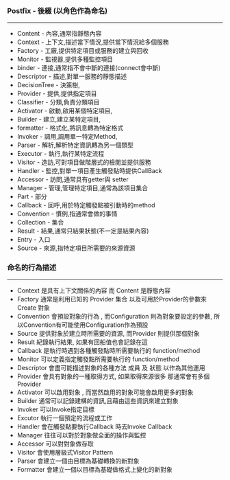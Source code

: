 ### Postfix - 後綴 \(以角色作為命名\)

---

* Content - 內容,通常指靜態內容
* Context - 上下文,描述當下情況,提供當下情況給多個服務
* Factory - 工廠,提供特定項目或服務的建立與回收
* Monitor - 監視器,提供多種監控項目
* binder - 連接,通常指不會中斷的連接\(connect會中斷\)
* Descriptor - 描述,對單一服務的靜態描述
* DecisionTree - 決策樹,
* Provider - 提供,提供指定項目
* Classifier - 分類,負責分類項目
* Activator - 啟動,啟用某個特定項目,
* Builder - 建立,建立某特定項目,
* formatter - 格式化,將訊息轉為特定格式
* Invoker - 調用,調用單一特定Method,
* Parser - 解析,解析特定資訊轉為另一個類型
* Executor - 執行,執行某特定流程
* Visitor - 造訪,可對項目做階層式的檢閱並提供服務
* Handler - 監控,對單一項目產生觸發點時提供CallBack
* Accessor - 訪問,通常具有getter與 setter
* Manager - 管理,管理特定項目,通常為該項目集合
* Part - 部分
* Callback - 回呼,用於特定觸發點被引動時的method
* Convention - 慣例,指通常會做的事情
* Collection - 集合
* Result - 結果,通常只結果狀態\(不一定是結果內容\)
* Entry - 入口
* Source - 來源,指特定項目所需要的來源資源

### 命名的行為描述

---

* Context 是具有上下文關係的內容 而 Content 是靜態內容
* Factory 通常是利用已知的 Provider 集合 以及可用於Provider的參數來Create 對象
* Convention 會預設對象的行為 , 而Configuration 則為對象要設定的參數, 所以Convention有可能使用Configuration作為預設
* Source 提供對象於建立時所需要的資源, 而Provider 則提供那個對象
* Result 紀錄執行結果, 如果有回船值也會記錄在這
* Callback 是執行時遇到各種觸發點時所需要執行的 function/method
* Monitor 可以定義指定觸發點所需要執行的 function/method
* Descriptor 會盡可能描述對象的各種方法 成員 及 狀態 以作為其他運用
* Provider 會具有對象的一種取得方式, 如果取得來源很多 那通常會有多個 Provider
* Activator 可以啟用對象 , 而當然啟用的對象可能會啟用更多的對象
* Builder 通常可以記錄建構的資訊,且藉由這些資訊來建立對象
* Invoker 可以Invoke指定目標
* Excutor 執行一個預定的流程或工作
* Handler 會在觸發點要執行Callback 時去Invoke Callback
* Manager 往往可以對於對象做全面的操作與監控
* Accessor 可以對對象做存取
* Visitor 會使用層級式Visitor Pattern 
* Parser 會建立一個由目標為基礎轉換的新對象
* Formatter 會建立一個以目標為基礎做格式上變化的新對象



